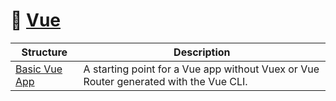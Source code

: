 # 👀 [Vue](https://vuejs.org)

| Structure | Description |
|-----------|-------------|
| [Basic Vue App](basic/) | A starting point for a Vue app without Vuex or Vue Router generated with the Vue CLI. |
<!--END OF TOC, DO NOT REMOVE-->